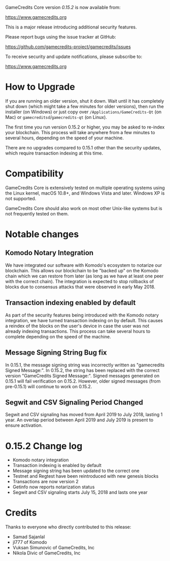GameCredits Core version *0.15.2* is now available from:

  <https://www.gamecredits.org>

This is a major release introducing additional security features.

Please report bugs using the issue tracker at GitHub:

  <https://github.com/gamecredits-project/gamecredits/issues>

To receive security and update notifications, please subscribe to:

  <https://www.gamecredits.org>

How to Upgrade
==============

If you are running an older version, shut it down. Wait until it has completely
shut down (which might take a few minutes for older versions), then run the 
installer (on Windows) or just copy over `/Applications/GameCredits-Qt` (on Mac)
or `gamecreditsd`/`gamecredits-qt` (on Linux).

The first time you run version 0.15.2 or higher, you may be asked to re-index your blockchain. This process will take anywhere from a few minutes to
several hours, depending on the speed of your machine.

There are no upgrades compared to 0.15.1 other than the security updates, which require transaction indexing at this time. 

Compatibility
==============

GameCredits Core is extensively tested on multiple operating systems using
the Linux kernel, macOS 10.8+, and Windows Vista and later. Windows XP is not supported.

GameCredits Core should also work on most other Unix-like systems but is not
frequently tested on them.

Notable changes
===============

Komodo Notary Integration
-------------------------
We have integrated our software with Komodo's ecosystem to notarize our blockchain. This allows our blockchain to be "backed up" on the Komodo chain which we can restore from later (as long as we have at least one peer with the correct chain). The integration is expected to stop rollbacks of blocks due to consensus attacks that were observed in early May 2018.


Transaction indexing enabled by default
-------------------------
As part of the security features being introduced with the Komodo notary integration, we have turned transaction indexing on by default. This causes a reindex of the blocks on the user's device in case the user was not already indexing transactions. This process can take several hours to complete depending on the speed of the machine.


Message Signing String Bug fix
-------------------------

In 0.15.1, the message signing string was incorrectly written as "gamecredits Signed Message:". In 0.15.2, the string has been replaced with the correct version "GameCredits Signed Message:". Signed messages generated on 0.15.1 will fail verification on 0.15.2. However, older signed messages (from pre-0.15.1) will continue to work on 0.15.2.

Segwit and CSV Signaling Period Changed
-------------------------

Segwit and CSV signaling has moved from April 2019 to July 2018, lasting 1 year. An overlap period between April 2019 and July 2019 is present to ensure activation.

0.15.2 Change log
====================

-  Komodo notary integration
-  Transaction indexing is enabled by default
-  Message signing string has been updated to the correct one
-  Testnet and Regtest have been reintroduced with new genesis blocks
-  Transactions are now version 2
-  Getinfo now reports notarization status
-  Segwit and CSV signaling starts July 15, 2018 and lasts one year

Credits
=======

Thanks to everyone who directly contributed to this release:

- Samad Sajanlal
- jl777 of Komodo
- Vuksan Simunovic of GameCredits, Inc
- Nikola Divic of GameCredits, Inc